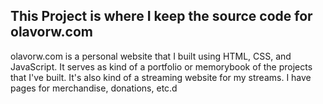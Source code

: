 ## This Project is where I keep the source code for olavorw.com

olavorw.com is a personal website that I built using HTML, CSS, and JavaScript. It serves as kind of a portfolio or memorybook of the projects that I've built. It's also kind of a streaming website for my streams. I have pages for merchandise, donations, etc.d 
